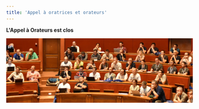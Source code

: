```yaml
---
title: 'Appel à oratrices et orateurs'
---
```



<b>L'Appel à Orateurs est clos</b>

<!--
<h3><b>Prolongation Date limite des propositions.</b></h3>
<p>
La date limite de réception des propositions est désormais fixée au 1er mai 2023 à 23h59 CEST
</p>
-->

![](img/audience.jpg)

<!--
<iframe src="https://framaforms.org/appel-a-oratrices-et-orateurs-pg-day-france-2023-1678226625"
        width="100%"
        height="2000"
        border="0">
</iframe>
-->
